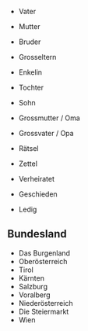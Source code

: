 - Vater
- Mutter
- Bruder
- Grosseltern
- Enkelin
- Tochter
- Sohn
- Grossmutter / Oma
- Grossvater / Opa

- Rätsel
- Zettel

- Verheiratet
- Geschieden
- Ledig 

## Bundesland
- Das Burgenland
- Oberösterreich
- Tirol
- Kärnten
- Salzburg
- Voralberg
- Niederösterreich
- Die Steiermarkt
- Wien
